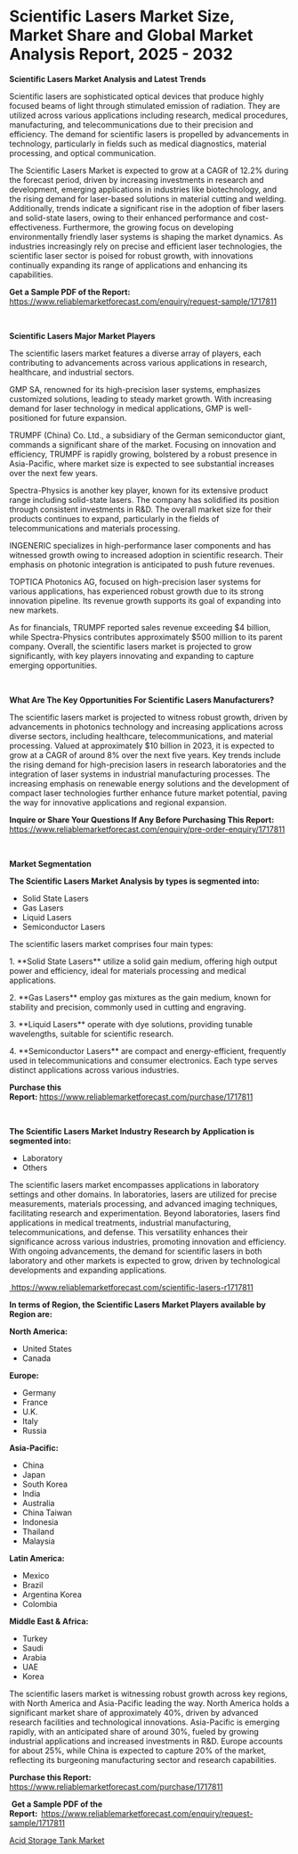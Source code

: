 <p><h1>Scientific Lasers Market Size, Market Share and Global Market Analysis Report, 2025 - 2032</h1></p><p><strong>Scientific Lasers Market Analysis and Latest Trends</strong></p>
<p><p>Scientific lasers are sophisticated optical devices that produce highly focused beams of light through stimulated emission of radiation. They are utilized across various applications including research, medical procedures, manufacturing, and telecommunications due to their precision and efficiency. The demand for scientific lasers is propelled by advancements in technology, particularly in fields such as medical diagnostics, material processing, and optical communication.</p><p>The Scientific Lasers Market is expected to grow at a CAGR of 12.2% during the forecast period, driven by increasing investments in research and development, emerging applications in industries like biotechnology, and the rising demand for laser-based solutions in material cutting and welding. Additionally, trends indicate a significant rise in the adoption of fiber lasers and solid-state lasers, owing to their enhanced performance and cost-effectiveness. Furthermore, the growing focus on developing environmentally friendly laser systems is shaping the market dynamics. As industries increasingly rely on precise and efficient laser technologies, the scientific laser sector is poised for robust growth, with innovations continually expanding its range of applications and enhancing its capabilities.</p></p>
<p><strong>Get a Sample PDF of the Report:&nbsp;</strong> <a href="https://www.reliablemarketforecast.com/enquiry/request-sample/1717811?utm_campaign=1110&utm_medium=2&utm_source=Github&utm_content=ia&utm_term=18022025&utm_id=scientific-lasers">https://www.reliablemarketforecast.com/enquiry/request-sample/1717811</a></p>
<p>&nbsp;</p>
<p><strong>Scientific Lasers Major Market Players</strong></p>
<p><p>The scientific lasers market features a diverse array of players, each contributing to advancements across various applications in research, healthcare, and industrial sectors.</p><p>GMP SA, renowned for its high-precision laser systems, emphasizes customized solutions, leading to steady market growth. With increasing demand for laser technology in medical applications, GMP is well-positioned for future expansion.</p><p>TRUMPF (China) Co. Ltd., a subsidiary of the German semiconductor giant, commands a significant share of the market. Focusing on innovation and efficiency, TRUMPF is rapidly growing, bolstered by a robust presence in Asia-Pacific, where market size is expected to see substantial increases over the next few years.</p><p>Spectra-Physics is another key player, known for its extensive product range including solid-state lasers. The company has solidified its position through consistent investments in R&D. The overall market size for their products continues to expand, particularly in the fields of telecommunications and materials processing.</p><p>INGENERIC specializes in high-performance laser components and has witnessed growth owing to increased adoption in scientific research. Their emphasis on photonic integration is anticipated to push future revenues.</p><p>TOPTICA Photonics AG, focused on high-precision laser systems for various applications, has experienced robust growth due to its strong innovation pipeline. Its revenue growth supports its goal of expanding into new markets.</p><p>As for financials, TRUMPF reported sales revenue exceeding $4 billion, while Spectra-Physics contributes approximately $500 million to its parent company. Overall, the scientific lasers market is projected to grow significantly, with key players innovating and expanding to capture emerging opportunities.</p></p>
<p>&nbsp;</p>
<p><strong>What Are The Key Opportunities For Scientific Lasers Manufacturers?</strong></p>
<p><p>The scientific lasers market is projected to witness robust growth, driven by advancements in photonics technology and increasing applications across diverse sectors, including healthcare, telecommunications, and material processing. Valued at approximately $10 billion in 2023, it is expected to grow at a CAGR of around 8% over the next five years. Key trends include the rising demand for high-precision lasers in research laboratories and the integration of laser systems in industrial manufacturing processes. The increasing emphasis on renewable energy solutions and the development of compact laser technologies further enhance future market potential, paving the way for innovative applications and regional expansion.</p></p>
<p><strong>Inquire or Share Your Questions If Any Before Purchasing This Report:</strong> <a href="https://www.reliablemarketforecast.com/enquiry/pre-order-enquiry/1717811?utm_campaign=1110&utm_medium=2&utm_source=Github&utm_content=ia&utm_term=18022025&utm_id=scientific-lasers">https://www.reliablemarketforecast.com/enquiry/pre-order-enquiry/1717811</a></p>
<p>&nbsp;</p>
<p><strong>Market Segmentation</strong></p>
<p><strong>The Scientific Lasers Market Analysis by types is segmented into:</strong></p>
<p><ul><li>Solid State Lasers</li><li>Gas Lasers</li><li>Liquid Lasers</li><li>Semiconductor Lasers</li></ul></p>
<p><p>The scientific lasers market comprises four main types: </p><p>1. **Solid State Lasers** utilize a solid gain medium, offering high output power and efficiency, ideal for materials processing and medical applications. </p><p>2. **Gas Lasers** employ gas mixtures as the gain medium, known for stability and precision, commonly used in cutting and engraving. </p><p>3. **Liquid Lasers** operate with dye solutions, providing tunable wavelengths, suitable for scientific research. </p><p>4. **Semiconductor Lasers** are compact and energy-efficient, frequently used in telecommunications and consumer electronics. Each type serves distinct applications across various industries.</p></p>
<p><strong>Purchase this Report:&nbsp;</strong><a href="https://www.reliablemarketforecast.com/purchase/1717811?utm_campaign=1110&utm_medium=2&utm_source=Github&utm_content=ia&utm_term=18022025&utm_id=scientific-lasers">https://www.reliablemarketforecast.com/purchase/1717811</a></p>
<p>&nbsp;</p>
<p><strong>The Scientific Lasers Market Industry Research by Application is segmented into:</strong></p>
<p><ul><li>Laboratory</li><li>Others</li></ul></p>
<p><p>The scientific lasers market encompasses applications in laboratory settings and other domains. In laboratories, lasers are utilized for precise measurements, materials processing, and advanced imaging techniques, facilitating research and experimentation. Beyond laboratories, lasers find applications in medical treatments, industrial manufacturing, telecommunications, and defense. This versatility enhances their significance across various industries, promoting innovation and efficiency. With ongoing advancements, the demand for scientific lasers in both laboratory and other markets is expected to grow, driven by technological developments and expanding applications.</p></p>
<p><a href="https://www.reliablemarketforecast.com/scientific-lasers-r1717811?utm_campaign=1110&utm_medium=2&utm_source=Github&utm_content=ia&utm_term=18022025&utm_id=scientific-lasers">&nbsp;https://www.reliablemarketforecast.com/scientific-lasers-r1717811</a></p>
<p><strong>In terms of Region, the Scientific Lasers Market Players available by Region are:</strong></p>
<p>
    <p> <strong> North America: </strong>
        <ul>
            <li>United States</li>
            <li>Canada</li>
        </ul>
        </p> 
    <p> <strong> Europe: </strong>
        <ul>
            <li>Germany</li>
            <li>France</li>
            <li>U.K.</li>
            <li>Italy</li>
            <li>Russia</li>
        </ul>
        </p> 
    <p> <strong> Asia-Pacific: </strong>
        <ul>
            <li>China</li>
            <li>Japan</li>
            <li>South Korea</li>
            <li>India</li>
            <li>Australia</li>
            <li>China Taiwan</li>
            <li>Indonesia</li>
            <li>Thailand</li>
            <li>Malaysia</li>
        </ul>
        </p> 
    <p> <strong> Latin America: </strong>
        <ul>
            <li>Mexico</li>
            <li>Brazil</li>
            <li>Argentina Korea</li>
            <li>Colombia</li>
        </ul>
        </p> 
    <p> <strong> Middle East & Africa: </strong>
        <ul>
            <li>Turkey</li>
            <li>Saudi</li>
            <li>Arabia</li>
            <li>UAE</li>
            <li>Korea</li>
        </ul>
    </p>
    </p>
<p><p>The scientific lasers market is witnessing robust growth across key regions, with North America and Asia-Pacific leading the way. North America holds a significant market share of approximately 40%, driven by advanced research facilities and technological innovations. Asia-Pacific is emerging rapidly, with an anticipated share of around 30%, fueled by growing industrial applications and increased investments in R&D. Europe accounts for about 25%, while China is expected to capture 20% of the market, reflecting its burgeoning manufacturing sector and research capabilities.</p></p>
<p><strong>Purchase this Report: </strong><a href="https://www.reliablemarketforecast.com/purchase/1717811?utm_campaign=1110&utm_medium=2&utm_source=Github&utm_content=ia&utm_term=18022025&utm_id=scientific-lasers">https://www.reliablemarketforecast.com/purchase/1717811</a></p>
<p>&nbsp;<strong>Get a Sample PDF of the Report:&nbsp;&nbsp;</strong><a href="https://www.reliablemarketforecast.com/enquiry/request-sample/1717811?utm_campaign=1110&utm_medium=2&utm_source=Github&utm_content=ia&utm_term=18022025&utm_id=scientific-lasers">https://www.reliablemarketforecast.com/enquiry/request-sample/1717811</a></p>
<p><strong></strong></p>
<p><p><a href="https://github.com/WillieWoodard/Market-Research-Report-List-7/blob/main/acid-storage-tank-market.md?utm_campaign=1110&utm_medium=2&utm_source=Github&utm_content=ia&utm_term=18022025&utm_id=scientific-lasers">Acid Storage Tank Market</a></p></p>